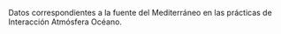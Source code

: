 Datos correspondientes a la fuente del Mediterráneo en las prácticas de Interacción Atmósfera Océano.
